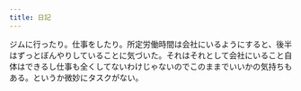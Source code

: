 ```yaml
---
title: 日記
---
```


ジムに行ったり。仕事をしたり。所定労働時間は会社にいるようにすると、後半はずっとぼんやりしていることに気づいた。それはそれとして会社にいること自体はできるし仕事も全くしてないわけじゃないのでこのままでいいかの気持ちもある。というか微妙にタスクがない。